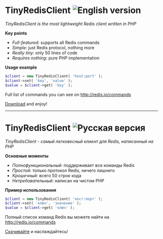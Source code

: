 # TinyRedisClient ![English version](http://upload.wikimedia.org/wikipedia/en/thumb/a/ae/Flag_of_the_United_Kingdom.svg/22px-Flag_of_the_United_Kingdom.svg.png)

*TinyRedisClient is the most lightweight Redis client written in PHP*

**Key points**

* *Full-featured:* supports all Redis commands
* *Simple:* just Redis protocol, nothing more
* *Really tiny:* only 50 lines of code
* *Requires nothing:* pure PHP implementation

**Usage example**

```php
$client = new TinyRedisClient( 'host:port' );
$client->set( 'key', 'value' );
$value = $client->get( 'key' );
```

Full list of commands you can see on http://redis.io/commands

[Download](https://github.com/downloads/ptrofimov/tinyredisclient/TinyRedisClient2.class.php.zip) and enjoy!

--------------------------------------------------

# TinyRedisClient ![Русская версия](http://upload.wikimedia.org/wikipedia/en/thumb/f/f3/Flag_of_Russia.svg/22px-Flag_of_Russia.svg.png)

*TinyRedisClient - самый легковесный клиент для Redis, написанный на PHP*

**Основные моменты**

* *Полнофункциональный:* поддерживает все команды Redis
* *Простой:* только протокол Redis, ничего лишнего
* *Крошечный:* всего 50 строк кода
* *Нетребовательный:* написан на чистом PHP

**Пример использования**

```php
$client = new TinyRedisClient( 'хост:порт' );
$client->set( 'ключ', 'значение' );
$value = $client->get( 'ключ' );
```

Полный список команд Redis вы можете найти на http://redis.io/commands

[Скачивайте](https://github.com/downloads/ptrofimov/tinyredisclient/TinyRedisClient2.class.php.zip) и наслаждайтесь!